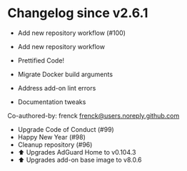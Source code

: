 # Changelog since v2.6.1
- Add new repository workflow (#100)

* Add new repository workflow

* Prettified Code!

* Migrate Docker build arguments

* Address add-on lint errors

* Documentation tweaks

Co-authored-by: frenck <frenck@users.noreply.github.com> 
- Upgrade Code of Conduct (#99) 
- Happy New Year (#98) 
- Cleanup repository (#96) 
- ⬆ Upgrades AdGuard Home to v0.104.3 
- ⬆ Upgrades add-on base image to v8.0.6 
